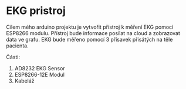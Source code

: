 # EKG pristroj
Cílem mého arduino projektu je vytvořit přístroj k měření EKG pomocí ESP8266 modulu. Přístroj bude informace posílat na cloud a zobrazovat data ve grafu.
EKG bude měřeno pomocí 3 přísavek přisátých na těle pacienta.


Části:
1. AD8232 EKG Sensor
2. ESP8266-12E Modul
3. Kabeláž
